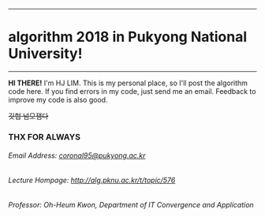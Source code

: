 *********************************************************************
# algorithm 2018 in Pukyong National University!
*********************************************************************

**HI THERE!** I'm HJ LIM. This is my personal place, so I'll post the algorithm code here.
If you find errors in my code, just send me an email. Feedback to improve my code is also good.

~~깃헙 넘모잼다~~


### THX FOR ALWAYS
###### Email Address: coronal95@pukyong.ac.kr
###### Lecture Hompage: http://alg.pknu.ac.kr/t/topic/576
###### Professor: Oh-Heum Kwon, Department of IT Convergence and Application
